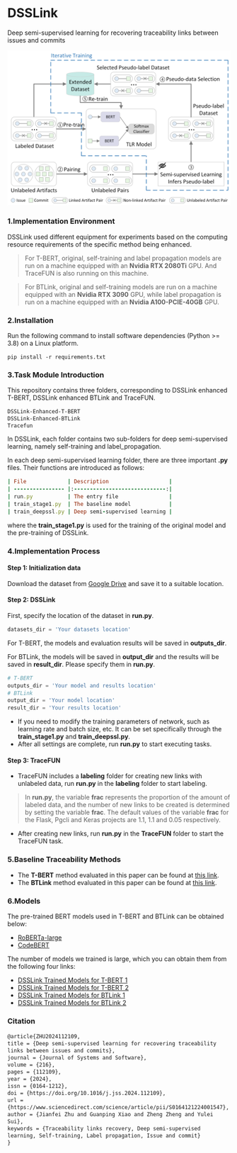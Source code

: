 ﻿# DSSLink
Deep semi-supervised learning for recovering traceability links between issues and commits

![DSSLink.png](DSSLink.png)

### 1.Implementation Environment
DSSLink used different equipment for experiments based on the computing resource requirements of the specific method being enhanced. 

> For T-BERT, original, self-training and label propagation models are run on a machine equipped with an **Nvidia RTX 2080Ti** GPU. And TraceFUN is also running on this machine. 

> For BTLink, original and self-training models are run on a machine equipped with an **Nvidia RTX 3090** GPU, while label propagation is run on a machine equipped with an **Nvidia A100-PCIE-40GB** GPU.

### 2.Installation
Run the following command to install software dependencies (Python >= 3.8) on a Linux platform.
```commandline
pip install -r requirements.txt
```

### 3.Task Module Introduction
This repository contains three folders, corresponding to DSSLink enhanced T-BERT, DSSLink enhanced BTLink and TraceFUN.
```
DSSLink-Enhanced-T-BERT
DSSLink-Enhanced-BTLink
Tracefun
```
In DSSLink, each folder contains two sub-folders for deep semi-supervised learning, namely self-training and label_propagation.

In each deep semi-supervised learning folder, there are three important **.py** files. Their functions are introduced as follows:
```ruby
| File             | Description                   |
| ---------------- |:-----------------------------:|
| run.py           | The entry file                |
| train_stage1.py  | The baseline model            |
| train_deepssl.py | Deep semi-supervised learning |
```
where the **train_stage1.py** is used for the training of the original model and the pre-training of DSSLink.
### 4.Implementation Process
#### Step 1: Initialization data
Download the dataset from [Google Drive](https://drive.google.com/drive/folders/1XModCL0_SIzB-TjI7tzpTwpudZ-9eCb1?usp=sharing) and save it to a suitable location.
#### Step 2: DSSLink
First, specify the location of the dataset in **run.py**. 
```python
datasets_dir = 'Your datasets location'
```
For T-BERT, the models and evaluation results will be saved in **outputs_dir**. 

For BTLink, the models will be saved in **output_dir** and the results will be saved in **result_dir**. Please specify them in **run.py**.
```python
# T-BERT
outputs_dir = 'Your model and results location'
# BTLink
output_dir = 'Your model location'
result_dir = 'Your results location'
```
- If you need to modify the training parameters of network, such as learning rate and batch size, etc. It can be set specifically through the **train_stage1.py** and **train_deepssl.py**.
- After all settings are complete, run **run.py** to start executing tasks.
#### Step 3: TraceFUN
- TraceFUN includes a **labeling** folder for creating new links with unlabeled data, run **run.py** in the **labeling** folder to start labeling.
> In **run.py**, the variable **frac** represents the proportion of the amount of labeled data, and the number of new links to be created is determined by setting the variable **frac**. The default values of the variable **frac** for the Flask, Pgcli and Keras projects are 1.1, 1.1 and 0.05 respectively.
- After creating new links, run **run.py** in the **TraceFUN** folder to start the TraceFUN task.

### 5.Baseline Traceability Methods
- The **T-BERT** method evaluated in this paper can be found at [this link](https://github.com/jinfenglin/TraceBERT).
- The **BTLink** method evaluated in this paper can be found at [this link](https://github.com/OpenSELab/BTLink).

### 6.Models
The pre-trained BERT models used in T-BERT and BTLink can be obtained below:
- [RoBERTa-large](https://huggingface.co/roberta-large)
- [CodeBERT](https://huggingface.co/microsoft/codebert-base)

The number of models we trained is large, which you can obtain them from the following four links:
- [DSSLink Trained Models for T-BERT 1](https://zenodo.org/doi/10.5281/zenodo.10295771)
- [DSSLink Trained Models for T-BERT 2](https://zenodo.org/doi/10.5281/zenodo.10305257)
- [DSSLink Trained Models for BTLink 1](https://zenodo.org/doi/10.5281/zenodo.10279915)
- [DSSLink Trained Models for BTLink 2](https://zenodo.org/doi/10.5281/zenodo.10294818)


### Citation
```
@article{ZHU2024112109,
title = {Deep semi-supervised learning for recovering traceability links between issues and commits},
journal = {Journal of Systems and Software},
volume = {216},
pages = {112109},
year = {2024},
issn = {0164-1212},
doi = {https://doi.org/10.1016/j.jss.2024.112109},
url = {https://www.sciencedirect.com/science/article/pii/S0164121224001547},
author = {Jianfei Zhu and Guanping Xiao and Zheng Zheng and Yulei Sui},
keywords = {Traceability links recovery, Deep semi-supervised learning, Self-training, Label propagation, Issue and commit}
}
```

  

